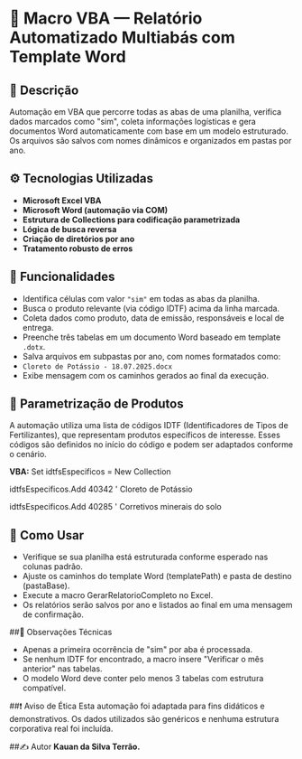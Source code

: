 # 📄 Macro VBA — Relatório Automatizado Multiabás com Template Word

## 📌 Descrição
Automação em VBA que percorre todas as abas de uma planilha, verifica dados marcados como "sim", coleta informações logísticas e gera documentos Word automaticamente com base em um modelo estruturado. Os arquivos são salvos com nomes dinâmicos e organizados em pastas por ano.

## ⚙️ Tecnologias Utilizadas
- **Microsoft Excel VBA**
- **Microsoft Word (automação via COM)**
- **Estrutura de Collections para codificação parametrizada**
- **Lógica de busca reversa**
- **Criação de diretórios por ano**
- **Tratamento robusto de erros**

## 🚀 Funcionalidades
- Identifica células com valor `"sim"` em todas as abas da planilha.
- Busca o produto relevante (via código IDTF) acima da linha marcada.
- Coleta dados como produto, data de emissão, responsáveis e local de entrega.
- Preenche três tabelas em um documento Word baseado em template `.dotx`.
- Salva arquivos em subpastas por ano, com nomes formatados como:
- `Cloreto de Potássio - 18.07.2025.docx`
- Exibe mensagem com os caminhos gerados ao final da execução.

## 🧩 Parametrização de Produtos
A automação utiliza uma lista de códigos IDTF (Identificadores de Tipos de Fertilizantes), que representam produtos específicos de interesse. Esses códigos são definidos no início do código e podem ser adaptados conforme o cenário.

**VBA:**
Set idtfsEspecificos = New Collection

idtfsEspecificos.Add 40342 ' Cloreto de Potássio

idtfsEspecificos.Add 40285 ' Corretivos minerais do solo


## 📂 Como Usar
- Verifique se sua planilha está estruturada conforme esperado nas colunas padrão.
- Ajuste os caminhos do template Word (templatePath) e pasta de destino (pastaBase).
- Execute a macro GerarRelatorioCompleto no Excel.
- Os relatórios serão salvos por ano e listados ao final em uma mensagem de confirmação.

##🔧 Observações Técnicas
- Apenas a primeira ocorrência de "sim" por aba é processada.
- Se nenhum IDTF for encontrado, a macro insere "Verificar o mês anterior" nas tabelas.
- O modelo Word deve conter pelo menos 3 tabelas com estrutura compatível.

##❗ Aviso de Ética
Esta automação foi adaptada para fins didáticos e demonstrativos. Os dados utilizados são genéricos e nenhuma estrutura corporativa real foi incluída.

##✍️ Autor
**Kauan da Silva Terrão.**
